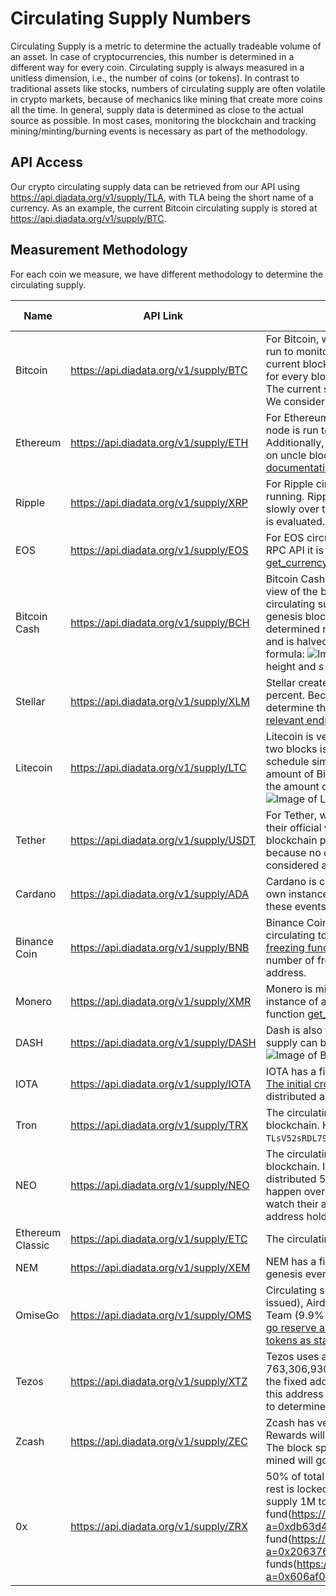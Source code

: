 # Circulating Supply Numbers

Circulating Supply is a metric to determine the actually tradeable volume of an asset.
In case of cryptocurrencies, this number is determined in a different way for every coin.
Circulating supply is always measured in a unitless dimension, i.e., the number of coins (or tokens).
In contrast to traditional assets like stocks, numbers of circulating supply are often volatile in crypto markets, because of mechanics like mining that create more coins all the time.
In general, supply data is determined as close to the actual source as possible.
In most cases, monitoring the blockchain and tracking mining/minting/burning events is necessary as part of the methodology.

## API Access
Our crypto circulating supply data can be retrieved from our API using <https://api.diadata.org/v1/supply/TLA>, with TLA being the short name of a currency.
As an example, the current Bitcoin circulating supply is stored at <https://api.diadata.org/v1/supply/BTC>.

## Measurement Methodology
For each coin we measure, we have different methodology to determine the circulating supply.

| Name | API Link | Methodology | Type of growth |
|------|----------|-------------|----------------|
| Bitcoin | https://api.diadata.org/v1/supply/BTC | For Bitcoin, we consider all mined coins to be part of the circulating supply. A full node is run to monitor the blockchain directly. We start at the genesis block and measure the current block height and mining reward. A pre-determined mining reward is generated for every block. Initially, the reward was 50 BTC and is halved every 210,000 blocks. The current supply is determined using this formula: ![Image of Bitcoin reward formula](https://latex.codecogs.com/png.latex?\large&space;s=\sum_{n=0}^{b}{\frac{50}{2^{\lfloor\frac{n}{210000}\rfloor}}}). We consider *b* the current block height and *s* the circulating supply. | Capped increase |
| Ethereum | https://api.diadata.org/v1/supply/ETH | For Ethereum, we determine all mined Ether to be part of the circulating supply. A full node is run to monitor the blockchain directly. Each block reward is 3.0 ETH. Additionally, uncle block rewards are considered and added to the result. More details on uncle blocks and their influence on mining reward can be found [in the Ethereum documentation](https://github.com/ethereum/wiki/wiki/Mining#mining-rewards). | Capped increase |
| Ripple | https://api.diadata.org/v1/supply/XRP | For Ripple circulating supply, DIA retrieves data from the API the Ripple foundation is running. Ripple generated all coins in their genesis event, but is releasing them only slowly over time. To get the latest amount of XRP a query to the [xrp_distribution endpoint](https://data.ripple.com/v2/network/xrp_distribution?limit=1&descending=true) is evaluated. | Release over time |
| EOS | https://api.diadata.org/v1/supply/EOS | For EOS circulating supply, a full node is run to monitor the blockchain directly. Using the RPC API it is possible to retrieve the number of circulating tokens by calling [get_currency_stats](https://developers.eos.io/eosio-nodeos/reference#get_currency_stats). | Unlimited |
| Bitcoin Cash | https://api.diadata.org/v1/supply/BCH | Bitcoin Cash is a hardfork of Bitcoin, thus the same methodology is used but based their view of the blockchain. For Bitcoin Cash, we consider all mined coins to be part of the circulating supply. A full node is run to monitor the blockchain directly. We start at the genesis block and measure the current block height and mining reward. A pre-determined mining reward is generated for every block. Initially, the reward was 50 BTC and is halved every 210,000 blocks. The current supply is determined using this formula: ![Image of Bitcoin-Cash reward formula](https://latex.codecogs.com/png.latex?\large&space;s=\sum_{n=0}^{b}{\frac{50}{2^{\lfloor\frac{n}{210000}\rfloor}}}). We consider *b* the current block height and *s* the circulating supply. | Capped increase |
| Stellar | https://api.diadata.org/v1/supply/XLM | Stellar created 100 Billion XLM (lumens) in their genesis event with a yearly inflation of 1 percent. Because Stellar distinguishes between available and distributed coins, we determine the circulating amount of stellar by querying the official Stellar API. [The relevant endpoint](https://dashboard.stellar.org/api/lumens) contains a field to query all distributed coins. | Capped release |
| Litecoin | https://api.diadata.org/v1/supply/LTC | Litecoin is very similar to Bitcoin. One of the major differences is that the time between two blocks is 2.5 minutes instead of 10 in Bitcoin. To have a coin mining reward schedule similar to Bitcoin, the halving period was set to 840,000, i.e., four times the amount of Bitcoin. DIA runs a full Litecoin node to monitor the blockchain and determine the amount of currently available LTC by this formula: ![Image of Litecoin reward formula](https://latex.codecogs.com/png.latex?\large&space;s=\sum_{n=0}^{b}{\frac{50}{2^{\lfloor\frac{n}{840000}\rfloor}}}). | Capped increase |
| Tether | https://api.diadata.org/v1/supply/USDT | For Tether, we determine the circulating supply by retrieving the number of Tether from their official website <https://wallet.tether.to/transparency>. While Tether is using a blockchain protocol, it is impossible to reliably determine the actually circulating supply because no official documentation is known to us that lists the addresses that are considered as reserve accounts. | Unlimited |
| Cardano | https://api.diadata.org/v1/supply/ADA | Cardano is capped at [45 billion ADA](https://cardanodocs.com/cardano/monetary-policy/). To determine the circulating supply, we run our own instance of the [Cardano Explorer](https://github.com/diadata-org/cardano-explorer-docker) and trace every minting event. All coins created in these events are added up to determine the circulating supply. | Capped increase |
| Binance Coin |  https://api.diadata.org/v1/supply/BNB | Binance Coin is an ERC20 token. We run an Ethereum full node and monitor all circulating tokens of the BNB smart contract. The [token contract has an additional freezing functionality](https://info.binance.com/en/currencies/binance-coin), that is used to freeze the funds in the developers' possession. The number of frozen tokens is retrieved by us by querying `freezeOf()` using the owner's address. | Capped release |
| Monero |  https://api.diadata.org/v1/supply/XMR | Monero is mined over inifinite time. To determine the circulating supply, we run an instance of a Monero node and query this node periodically. In its internal RPC API, the function [get_coinbase_tx_sum](https://getmonero.org/resources/developer-guides/daemon-rpc.html#get_coinbase_tx_sum) is used to retrieve the amount of mined coins. | Unlimited |
| DASH | https://api.diadata.org/v1/supply/DASH | Dash is also forked from the Bitcoin network. Thus, by running a node, the circulating supply can be determined. The current supply is determined using this formula: ![Image of Bitcoin reward formula](https://latex.codecogs.com/png.latex?\large&space;s=\sum_{n=0}^{b}{\frac{50}{2^{\lfloor\frac{n}{210000}\rfloor}}}). | Capped increase |
| IOTA |  https://api.diadata.org/v1/supply/IOTA |  IOTA has a fixed number of tokens in its network, which is equal to the circulating supply. [The initial crowdsale generated 2,779,530,283,277,761 IOTA tokens](https://docs.iota.org/introduction/iota-token/the-iota-token), which are all distributed and thus part of the circulating supply. | Fixed |
| Tron |  https://api.diadata.org/v1/supply/TRX | The circulating supply of Tron is determined by running a Tron node and monitoring the blockchain. However, funds that have been sent to address `TLsV52sRDL79HXGGm9yzwKibb6BeruhUzy` are considered burned (or [blackholed](https://github.com/tronprotocol/wiki/blob/master/docs/Technical_Overview_of_TRON.rst)). | Burning |
| NEO |  https://api.diadata.org/v1/supply/NEO | The circulating supply of NEO is determined by running a NEO node and monitoring the blockchain. Initially, there were 100,000,000 NEOs created. The NEO team has distributed 50,000,000 to its investors. The distribution of the remaining NEOs will happen over time. In order to determine how many are still locked by the developers, we watch their address [`AQVh2pG732YvtNaxEGkQUei3YA4cvo7d2i`](https://neotracker.io/address/AQVh2pG732YvtNaxEGkQUei3YA4cvo7d2i) and subtract the amount this address holds from the initial volume. | Capped release |
| Ethereum Classic | https://api.diadata.org/v1/supply/ETC | The circulating supply of Ethereum is calculated exactly like in case of Ethereum. | Capped increase |
| NEM |  https://api.diadata.org/v1/supply/XEM | NEM has a fixed circulating supply of 8,999,999,999 coins, that were created in the genesis event. | Fixed |
| OmiseGo |https://api.diadata.org/v1/supply/OMS | Circulating supply is total supply, structure of issuing tokens: Sale (65.1% of OMG issued), Airdrop (5% of OMG issued) Private: OmiseGO reserve (20% of OMG issued), Team (9.9% of OMG issued), Other approach would be taking out what is locked [omise go reserve and team](https://etherscan.io/token/0xd26114cd6EE289AccF82350c8d8487fedB8A0C07#balances)  for one year - although te wallets dont have same amount of [tokens as stated in whitepaper](https://cdn.omise.co/omg/officialguide.pdf) | Fixed |
| Tezos |  https://api.diadata.org/v1/supply/XTZ | Tezos uses a delegation scheme to earn transaction fees. Total supply is fixed at 763,306,930 Tezos, but with the staking scheme a varying amount gets transferred to the fixed address [tz1RCFbB9GpALpsZtu6J58sb74dm8qe6XBzv](https://tzscan.io/tz1RCFbB9GpALpsZtu6J58sb74dm8qe6XBzv). Our scrapers monitor this address and subtract the value currently held at this address from the initial supply to determine the amount of Tezos in circulation. | Fixed, but staked |
| Zcash | https://api.diadata.org/v1/supply/ZEC | Zcash has very similar adoption curve to bitcoin and cap at 21,000,000 coins.  The Block Rewards will issue a total of 50 Zcash (ZEC) every 10 mins(https://explorer.zcha.in/). The block spacing is 2.5 mins, so each block produces 12.5 ZEC. 10% of all coins mined will go to the Founders Reward. Halving of the mining reward every 4 years. | Fixed increase |
| 0x | https://api.diadata.org/v1/supply/ZRX | 50% of total supply is issued at beginning, 10% is locked for founders, 40% is locked rest is locked in 3 wallets for vesting and new developers. Circulating supply equals total supply 1M tokens minus wallets: founders vesting fund(https://etherscan.io/token/0xe41d2489571d322189246dafa5ebde1f4699f498?a=0xdb63d40c033d35e79cdbb21430f0fe10e9d97303), development fund(https://etherscan.io/token/0xe41d2489571d322189246dafa5ebde1f4699f498?a=0x206376e8940e42538781cd94ef024df3c1e0fd43) and internal funds(https://etherscan.io/token/0xe41d2489571d322189246dafa5ebde1f4699f498?a=0x606af0bd4501855914b50e2672c5926b896737ef) | Fixed |
